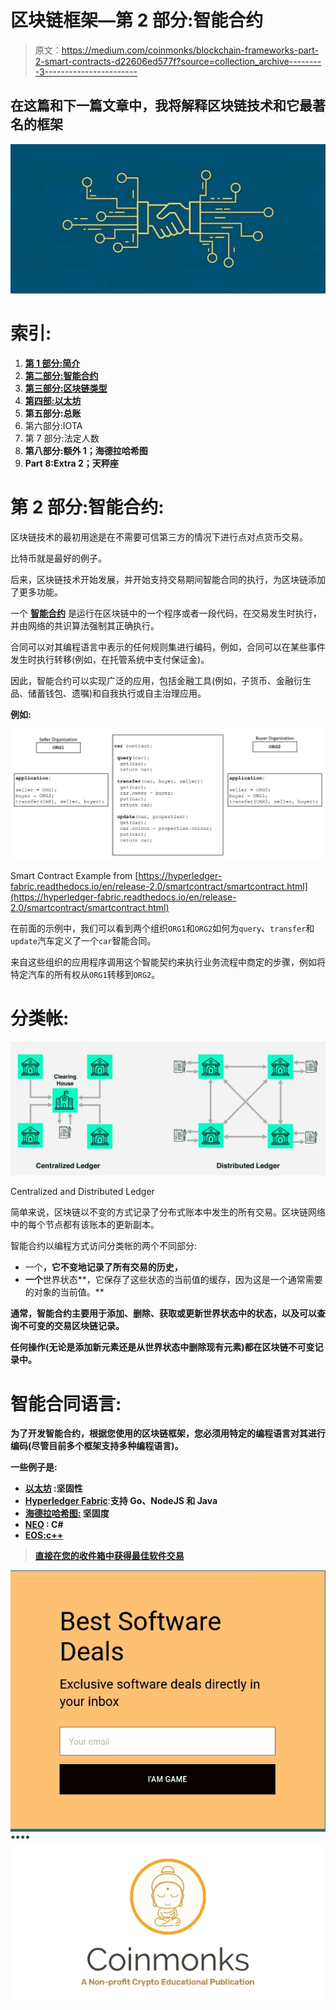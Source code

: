# 区块链框架—第 2 部分:智能合约

> 原文：<https://medium.com/coinmonks/blockchain-frameworks-part-2-smart-contracts-d22606ed577f?source=collection_archive---------3----------------------->

## 在这篇和下一篇文章中，我将解释区块链技术和它最著名的框架

![](img/a382eeb8ea67c0471b619d657dc6dc9a.png)

# 索引:

1.  [**第 1 部分:简介**](/@antonioalfa22/blockchain-frameworks-part-1-introduction-307846125c71)
2.  [**第二部分:智能合约**](/@antonioalfa22/blockchain-frameworks-part-2-smart-contracts-d22606ed577f)
3.  [**第三部分:区块链类型**](/@antonioalfa22/blockchain-frameworks-part-3-blockchain-types-3189c80e3bb2)
4.  [**第四部:以太坊**](/@antonioalfa22/blockchain-frameworks-part-4-ethereum-9d44d5f22d0)
5.  **第五部分:总账**
6.  第六部分:IOTA
7.  第 7 部分:法定人数
8.  **第八部分:额外 1；海德拉哈希图**
9.  **Part 8:Extra 2；天秤座**

# 第 2 部分:智能合约:

区块链技术的最初用途是在不需要可信第三方的情况下进行点对点货币交易。

比特币就是最好的例子。

后来，区块链技术开始发展，并开始支持交易期间智能合同的执行，为区块链添加了更多功能。

一个 [**智能合约**](https://blog.coincodecap.com/tag/smart-contact/) 是运行在区块链中的一个程序或者一段代码，在交易发生时执行，并由网络的共识算法强制其正确执行。

合同可以对其编程语言中表示的任何规则集进行编码，例如，合同可以在某些事件发生时执行转移(例如，在托管系统中支付保证金)。

因此，智能合约可以实现广泛的应用，包括金融工具(例如，子货币、金融衍生品、储蓄钱包、遗嘱)和自我执行或自主治理应用。

**例如:**

![](img/e665c1cd589c9cd872cab4c8de1bf3c9.png)

Smart Contract Example from [https://hyperledger-fabric.readthedocs.io/en/release-2.0/smartcontract/smartcontract.html](https://hyperledger-fabric.readthedocs.io/en/release-2.0/smartcontract/smartcontract.html)

在前面的示例中，我们可以看到两个组织`ORG1`和`ORG2`如何为`query`、`transfer`和`update`汽车定义了一个`car`智能合同。

来自这些组织的应用程序调用这个智能契约来执行业务流程中商定的步骤，例如将特定汽车的所有权从`ORG1`转移到`ORG2`。

# 分类帐:

![](img/fa26736b6aab88cac031326979015241.png)

Centralized and Distributed Ledger

简单来说，区块链以不变的方式记录了分布式账本中发生的所有交易。区块链网络中的每个节点都有该账本的更新副本。

智能合约以编程方式访问分类帐的两个不同部分:

*   一个[](https://blog.coincodecap.com/what-is-blockchain-a-simple-guide-for-dummies/)**，它不变地记录了所有交易的历史，**
*   **一个**世界状态**，它保存了这些状态的当前值的缓存，因为这是一个通常需要的对象的当前值。**

**通常，智能合约主要用于添加、删除、获取或更新世界状态中的状态，以及可以查询不可变的交易区块链记录。**

**任何操作(无论是添加新元素还是从世界状态中删除现有元素)都在区块链不可变记录中。**

# **智能合同语言:**

**为了开发智能合约，根据您使用的区块链框架，您必须用特定的编程语言对其进行编码(尽管目前多个框架支持多种编程语言)。**

**一些例子是:**

*   **[**以太坊**](https://solidity.readthedocs.io/en/v0.6.4/) :坚固性**
*   **[**Hyperledger Fabric**](https://hyperledger-fabric.readthedocs.io/en/release-2.0/getting_started.html#hyperledger-fabric-smart-contract-chaincode-apis)**:**支持 Go、NodeJS 和 Java**
*   **[**海德拉哈希图:**](https://www.hedera.com/smart-contract) 坚固度**
*   **[**NEO**](https://docs.neo.org/docs/en-us/sc/gettingstarted/introduction.html) : C#**
*   **[EOS:c++](https://developers.eos.io/manuals/eosio.contracts/latest/key-concepts/system)**

> **[直接在您的收件箱中获得最佳软件交易](https://coincodecap.com/?utm_source=coinmonks)**

**[![](img/7c0b3dfdcbfea594cc0ae7d4f9bf6fcb.png)](https://coincodecap.com/?utm_source=coinmonks)****![](img/e9dbce386c4f90837b5db529a4c87766.png)**